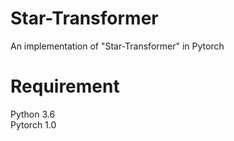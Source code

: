 # Star-Transformer
An implementation of "Star-Transformer" in Pytorch 



# Requirement

Python 3.6 </br>
Pytorch 1.0 </br>
